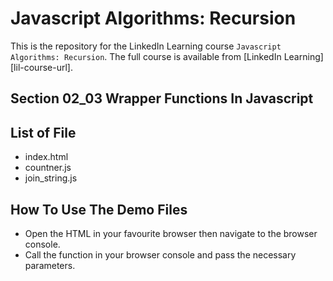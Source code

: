 # Javascript Algorithms: Recursion

This is the repository for the LinkedIn Learning course `Javascript Algorithms: Recursion`. The full course is available from [LinkedIn Learning][lil-course-url].

## Section 02_03 Wrapper Functions In Javascript

## List of File

- index.html
- countner.js
- join_string.js

## How To Use The Demo Files

- Open the HTML in your favourite browser then navigate to the browser console.
- Call the function in your browser console and pass the necessary parameters.

